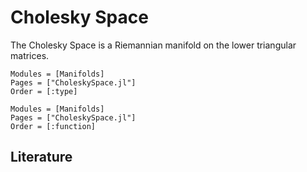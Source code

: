 # Cholesky Space

The Cholesky Space is a Riemannian manifold on the lower triangular matrices.

```@autodocs
Modules = [Manifolds]
Pages = ["CholeskySpace.jl"]
Order = [:type]
```

```@autodocs
Modules = [Manifolds]
Pages = ["CholeskySpace.jl"]
Order = [:function]
```

## Literature
